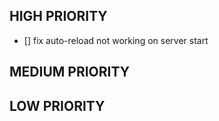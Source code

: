 ## HIGH PRIORITY
- [] fix auto-reload not working on server start 

## MEDIUM PRIORITY


## LOW PRIORITY
